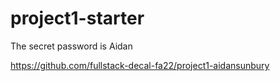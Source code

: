 # project1-starter

The secret password is Aidan

https://github.com/fullstack-decal-fa22/project1-aidansunbury
